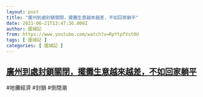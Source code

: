 ```yaml
---
layout: post
title: "廣州到處封鎖關閉，擺攤生意越來越差，不如回家躺平"
date: 2021-06-21T13:47:36.000Z
author: 圍城記
from: https://www.youtube.com/watch?v=RpYtpfVst0U
tags: [ 圍城記 ]
categories: [ 圍城記 ]
---
```

<!--1624283256000-->
[廣州到處封鎖關閉，擺攤生意越來越差，不如回家躺平](https://www.youtube.com/watch?v=RpYtpfVst0U)
------

<div>
#地攤經濟 #封鎖 #倒閉潮
</div>
